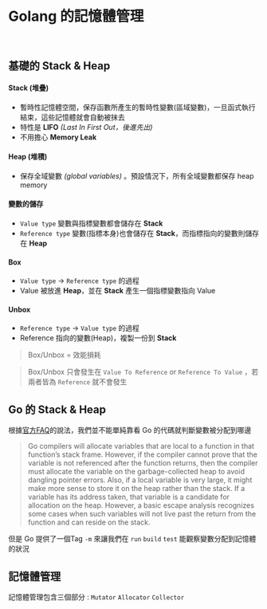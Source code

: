 # Golang 的記憶體管理

<br>

## 基礎的 Stack & Heap 
#### Stack (堆疊)
- 暫時性記憶體空間，保存函數所產生的暫時性變數(區域變數)，一旦函式執行結束，這些記憶體就會自動被抹去
- 特性是 **LIFO** *(Last In First Out，後進先出)*
- 不用擔心 **Memory Leak**

#### Heap (堆積)
- 保存全域變數 *(global variables)* 。預設情況下，所有全域變數都保存 heap memory

#### 變數的儲存
- `Value type` 變數與指標變數都會儲存在 **Stack**
- `Reference type` 變數(指標本身)也會儲存在 **Stack**，而指標指向的變數則儲存在 **Heap**

#### Box
- `Value type` -> `Reference type` 的過程
- Value 被放進 **Heap**，並在 **Stack** 產生一個指標變數指向 Value

#### Unbox
- `Reference type` -> `Value type` 的過程
- Reference 指向的變數(Heap)，複製一份到 **Stack** 
> Box/Unbox = 效能損耗

> Box/Unbox 只會發生在 `Value To Reference` or `Reference To Value`
，若兩者皆為 `Reference` 就不會發生


## Go 的 Stack & Heap
根據[官方FAQ](https://golang.org/doc/faq#stack_or_heap)的說法，我們並不能單純靠看 Go 的代碼就判斷變數被分配到哪邊
> Go compilers will allocate variables that are local to a function in that function’s stack frame. However, if the compiler cannot prove that the variable is not referenced after the function returns, then the compiler must allocate the variable on the garbage-collected heap to avoid dangling pointer errors. Also, if a local variable is very large, it might make more sense to store it on the heap rather than the stack.
If a variable has its address taken, that variable is a candidate for allocation on the heap. However, a basic escape analysis recognizes some cases when such variables will not live past the return from the function and can reside on the stack.

但是 Go 提供了一個Tag  `-m` 來讓我們在 `run` `build` `test` 能觀察變數分配到記憶體的狀況


## 記憶體管理

記憶體管理包含三個部分 : `Mutator` `Allocator` `Collector`